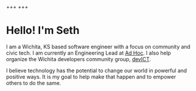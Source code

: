 +++
+++

# Hello! I'm Seth

I am a Wichita, KS based software engineer with a focus on community and
civic tech. I am currently an Engineering Lead at
<a href="https://adhoc.team" title="Ad Hoc">Ad Hoc</a>. I also help
organize the Wichita developers community group,
<a href="https://devict.org" title="devICT">devICT</a>.

I believe technology has the potential to change our world in powerful and
positive ways. It is my goal to help make that happen and to empower
others to do the same.